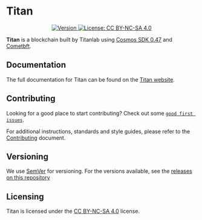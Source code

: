 # Titan

<div align="center">
  <a href="https://github.com/titantkx/titan/releases/latest">
    <img alt="Version" src="https://img.shields.io/github/tag/titantkx/titan.svg" />
  </a>
  <a href="https://github.com/titantkx/titan/blob/develop/LICENSE">
    <img alt="License: CC BY-NC-SA 4.0" src="https://img.shields.io/github/license/titantkx/titan.svg" />
  </a>
</div>

**Titan** is a blockchain built by Titanlab using [Cosmos SDK 0.47](https://docs.cosmos.network/v0.47) and [Cometbft](https://docs.cometbft.com/v0.37/).

## Documentation

The full documentation for Titan can be found on the [Titan website](https://titanlabs.gitbook.io/).

## Contributing

Looking for a good place to start contributing?
Check out some
[`good first issues`](https://github.com/titantkx/titan/issues?q=is%3Aopen+is%3Aissue+label%3A%22good+first+issue%22).

For additional instructions, standards and style guides, please refer to the [Contributing](./CONTRIBUTING.md) document.

## Versioning

We use [SemVer](https://semver.org/) for versioning. For the versions available, see the [releases on this repository](https://github.com/titantkx/titan/releases)

## Licensing

Titan is licensed under the [CC BY-NC-SA 4.0](https://creativecommons.org/licenses/by-nc-sa/4.0/) license.
